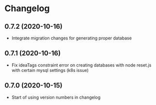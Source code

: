 # Changelog

## 0.7.2 (2020-10-16)
* Integrate migration changes for generating proper database

## 0.7.1 (2020-10-16)
* Fix ideaTags constraint error on creating databases with node reset.js with certain mysql settings (k8s issue)

## 0.7.0 (2020-10-15)
* Start of using version numbers in changelog
